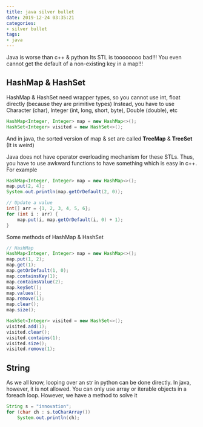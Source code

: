 ```yaml
---
title: java silver bullet
date: 2019-12-24 03:35:21
categories:
- silver bullet
tags:
- java
---
```


Java is worse than c++ & python
Its STL is toooooooo bad!!!
You even cannot get the default of a non-existing key in a map!!!

<!--more-->

## HashMap & HashSet

HashMap & HashSet need wrapper types, so you cannot use int, float directly (because they are primitive types)
Instead, you have to use Character (char), Integer (int, long, short, byte), Double (double), etc

```java
HashMap<Integer, Integer> map = new HashMap<>();
HashSet<Integer> visited = new HashSet<>();
```

And in java, the sorted version of map & set are called **TreeMap** & **TreeSet** (It is weird)

Java does not have operator overloading mechanism for these STLs. Thus, you have to use awkward functions to have something which is easy in c++. For example

```java
HashMap<Integer, Integer> map = new HashMap<>();
map.put(2, 4);
System.out.println(map.getOrDefault(2, 0));

// Update a value
int[] arr = {1, 2, 3, 4, 5, 6};
for (int i : arr) {
    map.put(i, map.getOrDefault(i, 0) + 1);
}
```

Some methods of HashMap & HashSet

```java
// HashMap
HashMap<Integer, Integer> map = new HashMap<>();
map.put(1, 2);
map.get(1);
map.getOrDefault(1, 0);
map.containsKey(1);
map.containsValue(2);
map.keySet();
map.values();
map.remove(1);
map.clear();
map.size();
```

```java
HashSet<Integer> visited = new HashSet<>();
visited.add(1);
visited.clear();
visited.contains(1);
visited.size();
visited.remove(1);
```

## String

As we all know, looping over an str in python can be done directly. In java, however, it is not allowed. You can only use array or iterable objects in a foreach loop. However, we have a method to solve it

```java
String s = "innovation";
for (char ch : s.toCharArray())
    System.out.println(ch);
```